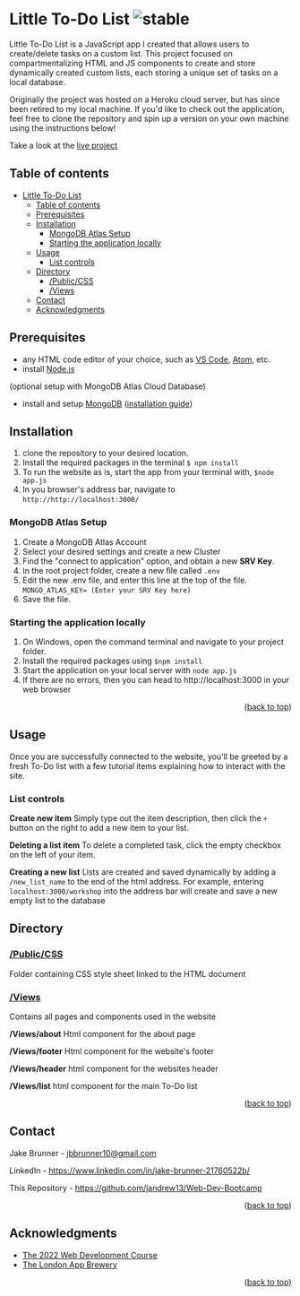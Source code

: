 # Little To-Do List ![stable]

<!-- ABOUT SECTION -->
 Little To-Do List is a JavaScript app I created that allows users to create/delete tasks on a custom list. This project focused on compartmentalizing HTML and JS components to create and store dynamically created custom lists, each storing a unique set of tasks on a local database.

 Originally the project was hosted on a Heroku cloud server, but has since been retired to my local machine. If you'd like to check out the application, feel free to clone the repository and spin up a version on your own machine using the instructions below! 
 
Take a look at the [live project](https://littletodo.jakebrunner.com/)

<!-- TABLE OF CONTENTS -->
  ## Table of contents
- [Little To-Do List ](#little-to-do-list-)
  - [Table of contents](#table-of-contents)
  - [Prerequisites](#prerequisites)
  - [Installation](#installation)
    - [MongoDB Atlas Setup](#mongodb-atlas-setup)
    - [Starting the application locally](#starting-the-application-locally)
  - [Usage](#usage)
    - [List controls](#list-controls)
  - [Directory](#directory)
    - [/Public/CSS](#publiccss)
    - [/Views](#views)
  - [Contact](#contact)
  - [Acknowledgments](#acknowledgments)


<!-- Prerequisites -->

## Prerequisites

* any HTML code editor of your choice, such as [VS Code](https://code.visualstudio.com/), [Atom](https://atom.io/), etc.
* install [Node.js](https://nodejs.org/en/)

(optional setup with MongoDB Atlas Cloud Database)
* install and setup [MongoDB](https://www.mongodb.com/) ([installation guide](https://www.mongodb.com/docs/manual/tutorial/install-mongodb-on-windows/))


<!-- Installation -->
## Installation

1. clone the repository to your desired location.
2. Install the required packages in the terminal
	`$ npm install`
3. To run the website as is, start the app from your terminal with,
	`$node app.js`
4. In you browser's address bar, navigate to
`http://http://localhost:3000/`

### MongoDB Atlas Setup
1. Create a MongoDB Atlas Account
2. Select your desired settings and create a new Cluster
3. Find the "connect to application" option, and obtain a new **SRV Key**.
4. In the root project folder, create a new file called `.env`
5. Edit the new .env file, and enter this line at the top of the file.
   `MONGO_ATLAS_KEY= (Enter your SRV Key here)`
6. Save the file.

### Starting the application locally

1. On Windows, open the command terminal and navigate to your project folder.
2. Install the required packages using `$npm install`
3. Start the application on your local server with `node app.js`
4. If there are no errors, then you can head to http://localhost:3000 in your web browser

<p align="right">(<a href="#readme-top">back to top</a>)</p>

## Usage

Once you are successfully connected to the website,  you'll be greeted by a fresh To-Do list with a few tutorial items explaining how to interact with the site.

### List controls

**Create new item**
Simply type out the item description, then click the `+` button on the right to add a new item to your list.

**Deleting a list item**
To delete a completed task, click the empty checkbox on the left of your item.

**Creating a new list**
Lists are created and saved dynamically by adding a `/new_list_name` to the end of the html address. For example, entering `localhost:3000/workshop` into the address bar will create and save a new empty list to the database




<!-- DIRECTORY -->
## Directory

### [/Public/CSS](https://github.com/JAndrew13/LittleToDo/tree/main/public/css)
Folder containing CSS style sheet linked to the HTML document

### [/Views](https://github.com/JAndrew13/LittleToDo/tree/main/views)
Contains all pages and components used in the website

**/Views/about**
Html component for the about page

**/Views/footer**
Html component for the website's footer

**/Views/header**
html component for the websites header

**/Views/list**
html component for the main To-Do list


<p align="right">(<a href="#readme-top">back to top</a>)</p>

<!-- CONTACT -->
## Contact

Jake Brunner -  jbbrunner10@gmail.com

LinkedIn - https://www.linkedin.com/in/jake-brunner-21760522b/

This Repository - https://github.com/jandrew13/Web-Dev-Bootcamp

<p align="right">(<a href="#readme-top">back to top</a>)</p>



<!-- ACKNOWLEDGMENTS -->
## Acknowledgments
* [The 2022 Web Development Course](https://www.udemy.com/course/the-complete-web-development-bootcamp)
* [The London App Brewery](https://www.londonappbrewery.com/)

<p align="right">(<a href="#readme-top">back to top</a>)</p>



<!-- MARKDOWN LINKS & IMAGES -->

[product-screenshot]: images/screenshot.png

[license-shield]: https://img.shields.io/github/license/othneildrew/Best-README-Template.svg?style=for-the-badge
[license-url]: https://github.com/othneildrew/Best-README-Template/blob/master/LICENSE.txt
[linkedin-shield]: https://img.shields.io/badge/-LinkedIn-black.svg?style=for-the-badge&logo=linkedin&colorB=555
[linkedin-url]: https://linkedin.com/in/othneildrew

<!-- STATUS MARKERS -->

[stable]: http://badges.github.io/stability-badges/dist/stable.svg
[unstable]: http://badges.github.io/stability-badges/dist/unstable.svg
[depreciated]: http://badges.github.io/stability-badges/dist/deprecated.svg
[experimental]: http://badges.github.io/stability-badges/dist/experimental.svg
[frozen]: http://badges.github.io/stability-badges/dist/frozen.svg
[locked]: http://badges.github.io/stability-badges/dist/locked.svg

[issues-shield]: https://img.shields.io/github/issues/othneildrew/Best-README-Template.svg?style=for-the-badge
[issues-url]: https://github.com/othneildrew/Best-README-Template/issues

<!-- TOOLS -->

[git-scl.com]:https://img.shields.io/badge/git-%23F05033.svg?style=for-the-badge&logo=git&logoColor=white
[git-url]:https://git-scm.com/
[Postman.com]:https://img.shields.io/badge/Postman-FF6C37?style=for-the-badge&logo=postman&logoColor=white
[Postman-url]:https://Postman.com
[Babel.com]:https://img.shields.io/badge/Babel-F9DC3e?style=for-the-badge&logo=babel&logoColor=black
[Babel-url]:Babel.com
[JavaScript.com]:https://img.shields.io/badge/javascript-%23323330.svg?style=for-the-badge&logo=javascript&logoColor=%23F7DF1E
[JavaScript-url]:https://javascript.com
[Heroku.com]: https://img.shields.io/badge/heroku-%23430098.svg?style=for-the-badge&logo=heroku&logoColor=white
[Heroku-url]: https://heroku.com
[NodeJS.org]:https://img.shields.io/badge/node.js-6DA55F?style=for-the-badge&logo=node.js&logoColor=white
[NodeJS-url]: https://nodejs.org
[React.js]: https://img.shields.io/badge/React-20232A?style=for-the-badge&logo=react&logoColor=61DAFB
[React-url]: https://reactjs.org/
[Bootstrap.com]: https://img.shields.io/badge/Bootstrap-563D7C?style=for-the-badge&logo=bootstrap&logoColor=white
[Bootstrap-url]: https://getbootstrap.com
[JQuery.com]: https://img.shields.io/badge/jQuery-0769AD?style=for-the-badge&logo=jquery&logoColor=white
[JQuery-url]: https://jquery.com
[MongoDB.com]: https://img.shields.io/badge/MongoDB-%234ea94b.svg?style=for-the-badge&logo=mongodb&logoColor=white
[MongoDB-url]: https://mongodb.com
[Expressjs.com]: https://img.shields.io/badge/express.js-%23404d59.svg?style=for-the-badge&logo=express&logoColor=%2361DAFB
[Expressjs-url]: https://expressjs.com
[npmjs.com]:https://img.shields.io/badge/NPM-%23000000.svg?style=for-the-badge&logo=npm&logoColor=white
[npmjs-url]:npmjs.com
[CSS3]: https://img.shields.io/badge/css3-%231572B6.svg?style=for-the-badge&logo=css3&logoColor=white
[HTML5]: https://img.shields.io/badge/html5-%23E34F26.svg?style=for-the-badge&logo=html5&logoColor=white
